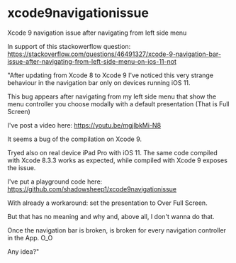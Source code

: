 # xcode9navigationissue
Xcode 9 navigation issue after navigating from left side menu

In support of this stackowerflow question: https://stackoverflow.com/questions/46491327/xcode-9-navigation-bar-issue-after-navigating-from-left-side-menu-on-ios-11-not

"After updating from Xcode 8 to Xcode 9 I've noticed this very strange behaviour in the navigation bar only on devices running iOS 11.

This bug appears after navigating from my left side menu that show the menu controller you choose modally with a default presentation (That is Full Screen)

I've post a video here: https://youtu.be/mgjlbkMi-N8

It seems a bug of the compilation on Xcode 9.

Tryed also on real device iPad Pro with iOS 11. 
The same code compiled with Xcode 8.3.3 works as expected, while compiled with Xcode 9 exposes the issue.

I've put a playground code here: https://github.com/shadowsheep1/xcode9navigationissue

With already a workaround: set the presentation to Over Full Screen.

But that has no meaning and why and, above all, I don't wanna do that.

Once the navigation bar is broken, is broken for every navigation controller in the App. O_O

Any idea?"
